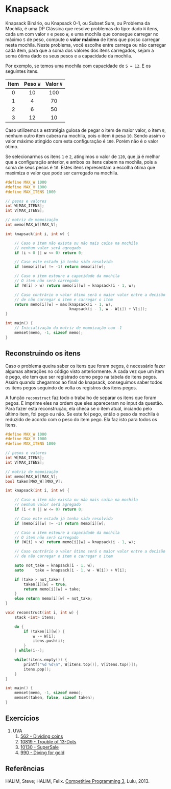 Knapsack
========

Knapsack Binário, ou Knapsack 0-1, ou Subset Sum, ou Problema da Mochila, é uma
DP Clássica que resolve problemas do tipo: dado `N` itens, cada um com valor `V`
e peso `W`, e uma mochila que consegue carregar no máximo `S` de peso, compute
o **valor máximo** de itens que posso carregar nesta mochila. Neste problema,
você escolhe entre carrega ou não carregar cada item, para que a soma dos valores
dos itens carregados, sejam a soma ótima dado os seus pesos e a capacidade da
mochila.

Por exemplo, se temos uma mochila com capacidade de `S = 12`. E os seguintes
itens.

| Item | Peso `W` | Valor `V` |
|:----:|:--------:|:---------:|
| 0    | 10       | 100       |
| 1    | 4        | 70        |
| 2    | 6        | 50        |
| 3    | 12       | 10        |

Caso utilizemos a estratégia gulosa de pegar o item de maior valor, o item `0`,
nenhum outro item cabera na mochila, pois o item `0` pesa `10`. Sendo assim
o valor máximo atingido com esta configuração é `100`. Porém não é o valor ótimo.

Se selecionarmos os itens `1` e `2`, atingimos o valor de `120`, que já é melhor
que a configuração anterior, e ambos os itens cabem na mochila, pois a soma de seus
pesos é `10`. Estes itens representam a escolha ótima que maximiza o valor que pode ser
carregado na mochila.

```cpp
#define MAX_W 1000
#define MAX_V 1000
#define MAX_ITENS 1000

// pesos e valores
int W[MAX_ITENS];
int V[MAX_ITENS];

// matriz de memoização
int memo[MAX_W][MAX_V];

int knapsack(int i, int w) {

    // Caso o item não exista ou não mais caiba na mochila
    // nenhum valor será agregado
    if (i < 0 || w <= 0) return 0;

    // Caso este estado já tenha sido resolvido
    if (memo[i][w] != -1) return memo[i][w];

    // Caso o item estoure a capacidade da mochila
    // O item não será carregado
    if (W[i] > w) return memo[i][w] = knapsack(i - 1, w);

    // Caso contrário o valor ótimo será o maior valor entre a decisão
    // de não carregar o item e carregar o item
    return memo[i][w] = max(knapsack(i - 1, w),
                            knapsack(i - 1, w - W[i]) + V[i]);
}

int main() {
    // Inicialização da matriz de memoização com -1
    memset(memo, -1, sizeof memo);
}
```

## Reconstruindo os itens

Caso o problema queira saber os itens que foram pegos, é necessário fazer algumas
alterações no código visto anteriormente. A cada vez que um item é pego, ele tem que
ser registrado como pego na tabela de itens pegos. Assim quando chegarmos ao final
do knapsack, conseguimos saber todos os itens pegos seguindo de volta os registros
dos itens pegos.

A função `reconstruct` faz todo o trabalho de separar os itens que foram pegos.
E imprime eles na ordem que eles apareceram no input da questão. Para fazer esta
reconstrução, ela checa se o item atual, inciando pelo último item, foi pego ou não.
Se este foi pego, então o peso da mochila é reduzido de acordo com o peso do item
pego. Ela faz isto para todos os itens.

```cpp
#define MAX_W 1000
#define MAX_V 1000
#define MAX_ITENS 1000

// pesos e valores
int W[MAX_ITENS];
int V[MAX_ITENS];

// matriz de memoização
int memo[MAX_W][MAX_V];
bool taken[MAX_W][MAX_V];

int knapsack(int i, int w) {

    // Caso o item não exista ou não mais caiba na mochila
    // nenhum valor será agregado
    if (i < 0 || w <= 0) return 0;

    // Caso este estado já tenha sido resolvido
    if (memo[i][w] != -1) return memo[i][w];

    // Caso o item estoure a capacidade da mochila
    // O item não será carregado
    if (W[i] > w) return memo[i][w] = knapsack(i - 1, w);

    // Caso contrário o valor ótimo será o maior valor entre a decisão
    // de não carregar o item e carregar o item

    auto not_take = knapsack(i - 1, w);
    auto     take = knapsack(i - 1, w - W[i]) + V[i];

    if (take > not_take) {
        taken[i][w] = true;
        return memo[i][w] = take;
    }
    else return memo[i][w] = not_take;
}

void reconstruct(int i, int w) {
    stack <int> itens;

    do {
        if (taken[i][w]) {
            w -= W[i];
            itens.push(i);
        }
    } while(i--);

    while(!itens.empty()) {
        printf("%d %d\n", W[itens.top()], V[itens.top()]);
        itens.pop();
    }
}

int main() {
    memset(memo, -1, sizeof memo);
    memset(taken, false, sizeof taken);
}
```

## Exercícios

1. UVA
    1. [562 - Dividing coins](https://uva.onlinejudge.org/external/5/562.pdf)
    1. [10819 - Trouble of 13-Dots](https://uva.onlinejudge.org/external/108/10819.pdf)
    1. [10130 - SuperSale](https://uva.onlinejudge.org/external/101/10130.pdf)
    1. [990 - Diving for gold](https://uva.onlinejudge.org/external/9/990.pdf)

## Referências

HALIM, Steve; HALIM, Felix. [Competitive Programming 3](http://cpbook.net/), Lulu, 2013.
